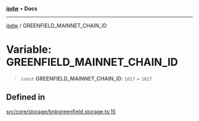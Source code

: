 [**ipdw**](../README.md) • **Docs**

***

[ipdw](../globals.md) / GREENFIELD\_MAINNET\_CHAIN\_ID

# Variable: GREENFIELD\_MAINNET\_CHAIN\_ID

> `const` **GREENFIELD\_MAINNET\_CHAIN\_ID**: `1017` = `1017`

## Defined in

[src/core/storage/bnbgreenfield.storage.ts:15](https://github.com/ansi-code/ipdw/blob/d3334c70f49293ce3e0ff61a485778d41bda3a8d/src/core/storage/bnbgreenfield.storage.ts#L15)
